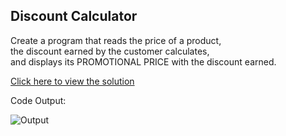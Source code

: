 ## Discount Calculator

Create a program that reads the price of a product,<br>
the discount earned by the customer calculates,<br> 
and displays its PROMOTIONAL PRICE with the discount earned.

[Click here to view the solution](https://github.com/davi-p-oliveira-11/CCodeChallengeLab/blob/main/Challenges/Discount-Calulator/solution.c)

Code Output:

![Output](https://github.com/davi-p-oliveira-11/CCodeChallengeLab/blob/main/Challenges/Discount-Calulator/screenshot.JPG)
